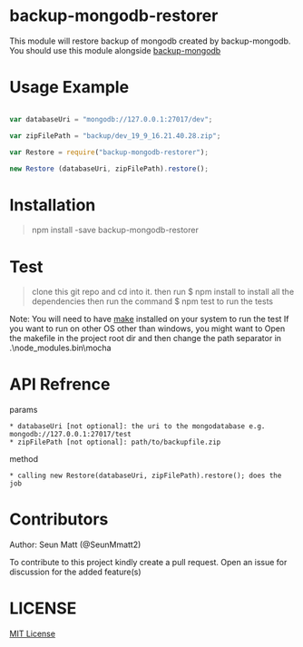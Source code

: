 backup-mongodb-restorer
=======================

This module will restore backup of mongodb created by backup-mongodb.
You should use this module alongside [backup-mongodb](https://github.com/SeunMatt/backup-mongodb)

Usage Example
==============

~~~javascript

var databaseUri = "mongodb://127.0.0.1:27017/dev";

var zipFilePath = "backup/dev_19_9_16.21.40.28.zip";

var Restore = require("backup-mongodb-restorer");

new Restore (databaseUri, zipFilePath).restore();

~~~

Installation
============

>npm install -save backup-mongodb-restorer

Test
=====
> clone this git repo and cd into it.
> then run $ npm install to install all the dependencies
> then run the command $ npm test to run the tests

Note:
 You will need to have [make](http://www.equation.com/servlet/equation.cmd?fa=make) installed on your system to run the test
 If you want to run on other OS other than windows, you might want to 
 Open the makefile in the project root dir and then change the path separator in
 .\node_modules\.bin\mocha


API Refrence
============
params

	* databaseUri [not optional]: the uri to the mongodatabase e.g. mongodb://127.0.0.1:27017/test
	* zipFilePath [not optional]: path/to/backupfile.zip

method

	* calling new Restore(databaseUri, zipFilePath).restore(); does the job



Contributors
============
Author: Seun Matt (@SeunMmatt2)

To contribute to this project kindly create a pull request. Open an issue for discussion for the 
added feature(s)

LICENSE
========
[MIT License](https://github.com/SeunMatt/backup-mongodb-restorer/blob/master/LICENSE)
